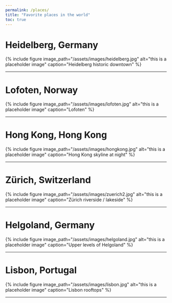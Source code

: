 ```yaml
---
permalink: /places/
title: "Favorite places in the world"
toc: true
---
```


# Heidelberg, Germany
{% include figure image_path="/assets/images/heidelberg.jpg" alt="this is a placeholder image" caption="Heidelberg historic downtown" %}

---

# Lofoten, Norway

{% include figure image_path="/assets/images/lofoten.jpg" alt="this is a placeholder image" caption="Lofoten" %}

---

# Hong Kong, Hong Kong

{% include figure image_path="/assets/images/hongkong.jpg" alt="this is a placeholder image" caption="Hong Kong skyline at night" %}

---

# Zürich, Switzerland

{% include figure image_path="/assets/images/zuerich2.jpg" alt="this is a placeholder image" caption="Zürich riverside / lakeside" %}

---

# Helgoland, Germany

{% include figure image_path="/assets/images/helgoland.jpg" alt="this is a placeholder image" caption="Upper levels of Helgoland" %}

---

# Lisbon, Portugal

{% include figure image_path="/assets/images/lisbon.jpg" alt="this is a placeholder image" caption="Lisbon rooftops" %}

---
